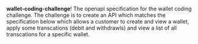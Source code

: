 **wallet-coding-challenge**!
The openapi specification for the wallet coding challenge. The challenge is to create an API which matches the specification below which allows a customer to create and view a wallet, apply some transcations (debit and withdrawls) and view a list of all transcations for a specific wallet.
